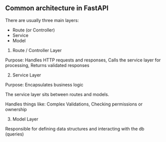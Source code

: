 ## Common architecture in FastAPI 
There are usually three main layers: 
- Route (or Controller)
- Service
- Model 

1. Route / Controller Layer

Purpose: Handles HTTP requests and responses, Calls the service layer for processing, Returns validated responses 

2. Service Layer

Purpose: Encapsulates business logic

The service layer sits between routes and models.

Handles things like: Complex Validations, Checking permissions or ownership

3. Model Layer

Responsible for defining data structures and interacting with the db (queries)

